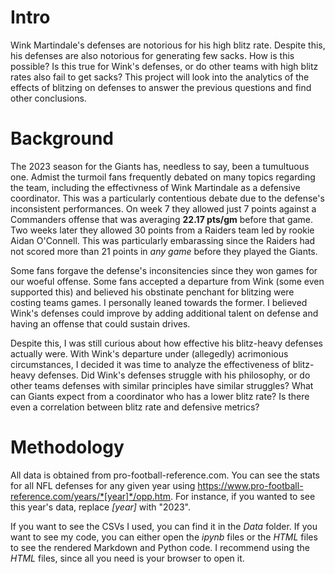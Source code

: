 # Intro
Wink Martindale's defenses are notorious for his high blitz rate. Despite this, his defenses are also notorious for generating few sacks. How is this possible? Is this true for Wink's defenses, or do other teams with high blitz rates also fail to get sacks? This project will look into the analytics of the effects of blitzing on defenses to answer the previous questions and find other conclusions.

# Background
The 2023 season for the Giants has, needless to say, been a tumultuous one. Admist the turmoil fans frequently debated on many topics regarding the team, including the effectivness of Wink Martindale as a defensive coordinator. This was a particularly contentious debate due to the defense's inconsistent performances. On week 7 they allowed just 7 points against a Commanders offense that was averaging **22.17 pts/gm** before that game. Two weeks later they allowed 30 points from a Raiders team led by rookie Aidan O'Connell. This was particularly embarassing since the Raiders had not scored more than 21 points in *any game* before they played the Giants.

Some fans forgave the defense's inconsitencies since they won games for our woeful offense. Some fans accepted a departure from Wink (some even supported this) and believed his obstinate penchant for blitzing were costing teams games. I personally leaned towards the former. I believed Wink's defenses could improve by adding additional talent on defense and having an offense that could sustain drives. 

Despite this, I was still curious about how effective his blitz-heavy defenses actually were. With Wink's departure under (allegedly) acrimonious circumstances, I decided it was time to analyze the effectiveness of blitz-heavy defenses. Did Wink's defenses struggle with his philosophy, or do other teams defenses with similar principles have similar struggles? What can Giants expect from a coordinator who has a lower blitz rate? Is there even a correlation between blitz rate and defensive metrics?

# Methodology
All data is obtained from pro-football-reference.com. You can see the stats for all NFL defenses for any given year using https://www.pro-football-reference.com/years/*[year]*/opp.htm. For instance, if you wanted to see this year's data, replace *[year]* with "2023".

If you want to see the CSVs I used, you can find it in the *Data* folder. If you want to see my code, you can either open the *ipynb* files or the *HTML* files to see the rendered Markdown and Python code. I recommend using the *HTML* files, since all you need is your browser to open it.